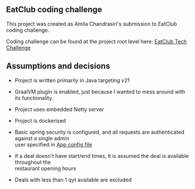 ## EatClub coding challenge

This project was created as Amila Chandrasiri's submission to EatClub coding challenge.

Coding challenge can be found at the project root level
here: [EatClub Tech Challenge](./EatClub%20Tech%20Challenge%20-%20Java%20AWS%20-%20v2.pdf)

## Assumptions and decisions

- Project is written primarily in Java targeting v21
- GraalVM plugin is enabled, just because I wanted to mess around with its functionality.
- Project uses embedded Netty server
- Project is dockerised
- Basic spring security is configured, and all requests are authenticated against a single admin
  <br> user specified in [App config file](./src/main/resources/application.properties)

- if a deal doesn't have start/end times, it is assumed the deal is available throughout the
  <br> restaurant opening hours

- Deals with less than 1 qyt available are excluded